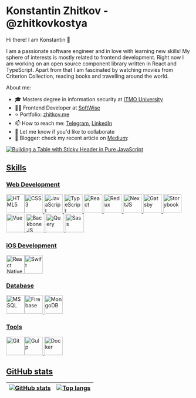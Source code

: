 # Konstantin Zhitkov - @zhitkovkostya
Hi there! I am Konstantin 👋

I am a passionate software engineer and in love with learning new skills! My sphere of interests is mostly related to frontend development. Right now I am working on an open source component library written in React and TypeScript. Apart from that I am fascinated by watching movies from Criterion Collection, reading books and travelling around the world.

About me:

- 🎓 Masters degree in information security at [ITMO University](https://en.itmo.ru)
- 👨‍💻 Frontend Developer at [SoftWise](https://softwise.ru/)
- ⭐️ Portfolio: [zhitkov.me](https://zhitkov.me)
- 📫 How to reach me: [Telegram](https://t.me/zhitkov), [LinkedIn](https://www.linkedin.com/in/zhitkovkostya)
- 🚀 Let me know if you'd like to collaborate
- 📗 Blogger: check my recent article on [Medium](https://medium.com/@zhitkovkostya):

<a target="_blank" href="https://medium.com/@zhitkovkostya/building-a-table-with-sticky-header-in-pure-javascript-77f42d59f740"><img src="https://github-readme-medium-recent-article.vercel.app/medium/@zhitkovkostya/0" alt="Building a Table with Sticky Header in Pure JavaScript">
  
## Skills
### Web Development

<img src="https://cdn.jsdelivr.net/gh/devicons/devicon/icons/html5/html5-original.svg" alt="HTML5" width="50" height="50"/><!--
--><img src="https://cdn.jsdelivr.net/gh/devicons/devicon/icons/css3/css3-original.svg" alt="CSS3" width="50" height="50"/>
<img src="https://cdn.jsdelivr.net/gh/devicons/devicon/icons/javascript/javascript-original.svg" alt="JavaScript" width="50" height="50"/>
<img src="https://cdn.jsdelivr.net/gh/devicons/devicon/icons/typescript/typescript-original.svg" alt="TypeScript" width="50" height="50"/>
<img src="https://cdn.jsdelivr.net/gh/devicons/devicon/icons/react/react-original.svg" alt="React" width="50" height="50"/>
<img src="https://cdn.jsdelivr.net/gh/devicons/devicon/icons/redux/redux-original.svg" alt="Redux" width="50" height="50"/>
<img src="https://cdn.jsdelivr.net/gh/devicons/devicon/icons/nextjs/nextjs-original.svg" alt="NextJS" width="50" height="50"/>
<img src="https://cdn.jsdelivr.net/gh/devicons/devicon/icons/gatsby/gatsby-plain.svg" alt="Gatsby" width="50" height="50"/>
<img src="https://cdn.jsdelivr.net/gh/devicons/devicon/icons/storybook/storybook-original.svg" alt="Storybook" width="50" height="50"/>
<img src="https://cdn.jsdelivr.net/gh/devicons/devicon/icons/vuejs/vuejs-original.svg" alt="Vue" width="50" height="50"/>
<img src="https://cdn.jsdelivr.net/gh/devicons/devicon/icons/backbonejs/backbonejs-original.svg" alt="BackboneJS" width="50" height="50"/>
<img src="https://cdn.jsdelivr.net/gh/devicons/devicon/icons/jquery/jquery-original-wordmark.svg" alt="jQuery" width="50" height="50"/>
<img src="https://cdn.jsdelivr.net/gh/devicons/devicon/icons/sass/sass-original.svg" alt="Sass" width="50" height="50"/>
  
### iOS Development
<img src="https://cdn.jsdelivr.net/gh/devicons/devicon/icons/react/react-original.svg" alt="React Native" width="50" height="50"/><!--
--><img src="https://cdn.jsdelivr.net/gh/devicons/devicon/icons/swift/swift-original.svg" alt="Swift" width="50" height="50"/>

### Database
<img src="https://cdn.jsdelivr.net/gh/devicons/devicon/icons/microsoftsqlserver/microsoftsqlserver-plain-wordmark.svg" alt="MSSQL" width="50" height="50"/><!--
--><img src="https://cdn.jsdelivr.net/gh/devicons/devicon/icons/firebase/firebase-plain.svg" alt="Firebase" width="50" height="50"/>
<img src="https://cdn.jsdelivr.net/gh/devicons/devicon/icons/mongodb/mongodb-original.svg" alt="MongoDB" width="50" height="50"/>
  
### Tools
<img src="https://cdn.jsdelivr.net/gh/devicons/devicon/icons/git/git-original.svg" alt="Git" width="50" height="50"/><!--
--><img src="https://cdn.jsdelivr.net/gh/devicons/devicon/icons/gulp/gulp-plain.svg" alt="Gulp" width="50" height="50"/>
<img src="https://cdn.jsdelivr.net/gh/devicons/devicon/icons/docker/docker-plain.svg" alt="Docker" width="50" height="50"/>

## GitHub stats


| ![GitHub stats](https://github-readme-stats.vercel.app/api?username=zhitkovkostya&show_icons=false&count_private=true&include_all_commits=true&hide_border=true&line_height=20) | ![Top langs](https://github-readme-stats.vercel.app/api/top-langs/?username=zhitkovkostya&hide=python&layout=compact&hide_border=true) |
| ------------- | ------------- |

